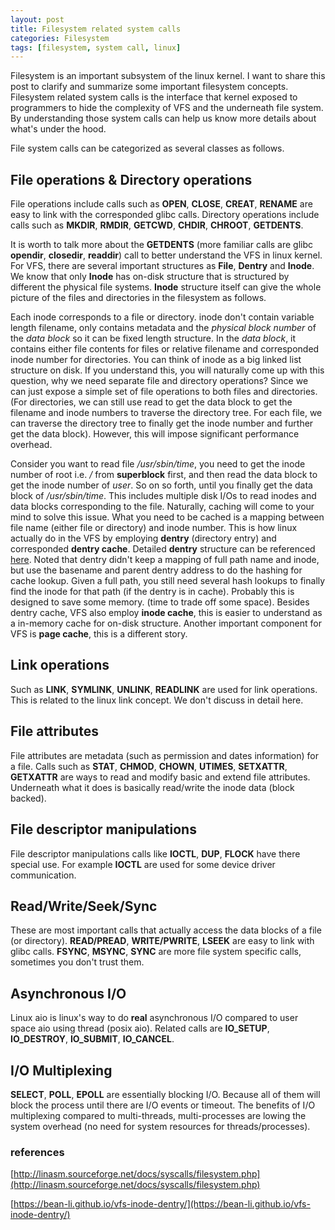 ```yaml
---
layout: post
title: Filesystem related system calls
categories: Filesystem
tags: [filesystem, system call, linux]
---
```


Filesystem is an important subsystem of the linux kernel. I want to share this post to clarify and summarize some important filesystem concepts.  Filesystem related system calls is the interface that kernel exposed to programmers to hide the complexity of VFS and the underneath file system.  By understanding those system calls can help us know more details about what's under the hood.

File system calls can be categorized as several classes as follows.

## File operations & Directory operations

File operations include calls such as **OPEN**, **CLOSE**, **CREAT**, **RENAME** are easy to link with the corresponded glibc calls.  Directory operations include calls such as **MKDIR**, **RMDIR**, **GETCWD**, **CHDIR**, **CHROOT**, **GETDENTS**.

It is worth to talk more about the **GETDENTS** (more familiar calls are glibc **opendir**, **closedir**, **readdir**) call to better understand the VFS in linux kernel.  For VFS, there are several important structures as **File**, **Dentry** and **Inode**.  We know that only **Inode** has on-disk structure that is structured by different the physical file systems.  **Inode** structure itself can give the whole picture of the files and directories in the filesystem as follows.

Each inode corresponds to a file or directory. inode don't contain variable length filename, only contains metadata and the *physical block number* of the *data block* so it can be fixed length structure.  In the *data block*, it contains either file contents for files or relative filename and corresponded inode number for directories.  You can think of inode as a big linked list structure on disk.  If you understand this, you will naturally come up with this question, why we need separate file and directory operations?  Since we can just expose a simple set of file operations to both files and directories. (For directories, we can still use read to get the data block to get the filename and inode numbers to traverse the directory tree.  For each file, we can traverse the directory tree to finally get the inode number and further get the data block).  However, this will impose significant performance overhead.

Consider you want to read file */usr/sbin/time*, you need to get the inode number of root i.e. */* from **superblock** first, and then read the data block to get the inode number of *user*.  So on so forth, until you finally get the data block of */usr/sbin/time*.  This includes multiple disk I/Os to read inodes and data blocks corresponding to the file.  Naturally, caching will come to your mind to solve this issue.  What you need to be cached is a mapping between file name (either file or directory) and inode number.  This is how linux actually do in the VFS by employing **dentry** (directory entry) and corresponded **dentry cache**.  Detailed **dentry** structure can be referenced [here](http://books.gigatux.nl/mirror/kerneldevelopment/0672327201/ch12lev1sec7.html).  Noted that dentry didn't keep a mapping of full path name and inode, but use the basename and parent dentry address to do the hashing for cache lookup.  Given a full path, you still need several hash lookups to finally find the inode for that path (if the dentry is in cache).  Probably this is designed to save some memory. (time to trade off some space).  Besides dentry cache, VFS also employ **inode cache**, this is easier to understand as a in-memory cache for on-disk structure.  Another important component for VFS is **page cache**, this is a different story.

## Link operations

Such as **LINK**, **SYMLINK**, **UNLINK**, **READLINK** are used for link operations.  This is related to the linux link concept.  We don't discuss in detail here.

## File attributes

File attributes are metadata (such as permission and dates information) for a file.  Calls such as **STAT**, **CHMOD**, **CHOWN**, **UTIMES**, **SETXATTR**, **GETXATTR** are ways to read and modify basic and extend file attributes.  Underneath what it does is basically read/write the inode data (block backed).

## File descriptor manipulations

File descriptor manipulations calls like **IOCTL**, **DUP**, **FLOCK** have there special use. For example **IOCTL** are used for some device driver communication.

## Read/Write/Seek/Sync

These are most important calls that actually access the data blocks of a file (or directory). **READ/PREAD**, **WRITE/PWRITE**, **LSEEK** are easy to link with glibc calls. **FSYNC**, **MSYNC**, **SYNC** are more file system specific calls, sometimes you don't trust them.

## Asynchronous I/O

Linux aio is linux's way to do **real** asynchronous I/O compared to user space aio using thread (posix aio).  Related calls are **IO_SETUP**, **IO_DESTROY**, **IO_SUBMIT**, **IO_CANCEL**.

## I/O Multiplexing

**SELECT**, **POLL**, **EPOLL** are essentially blocking I/O. Because all of them will block the process until there are I/O events or timeout.  The benefits of I/O multiplexing compared to multi-threads, multi-processes are lowing the system overhead (no need for system resources for threads/processes).  

### references

[http://linasm.sourceforge.net/docs/syscalls/filesystem.php](http://linasm.sourceforge.net/docs/syscalls/filesystem.php)

[https://bean-li.github.io/vfs-inode-dentry/](https://bean-li.github.io/vfs-inode-dentry/)
